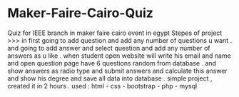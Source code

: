 # Maker-Faire-Cairo-Quiz
Quiz for IEEE branch in maker faire cairo event in egypt
Stepes of project >>>
in first going to add question and add any number of questions u want .
and going to add answer and select question and add any number of answers as u like .
when student open website will write his email and name and open question page have 6 questions random from database .
and show answers as radio type and submit answers and calculate this answer and show his degree and save all data into database .
simple project , created it in 2 hours .
used : html - css - bootstrap - php - mysql
